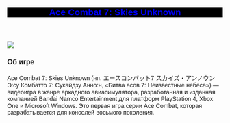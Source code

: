 <html>
  <body style="font-family:arial;">
  <header style="background-color:black; text-align:center; color:blue">
    <h2 style="text-align:center;color:blue;">Ace Combat 7: Skies Unknown</h2>
    </header>
     </body>
    <img src="https://i0.wp.com/www.pcmgames.com/wp-content/uploads/2018/09/ACE-COMBAT-7-SKIES-UNKNOWN-DB2.jpg?fit=1920,1080&ssl=1">
  <h3>Об игре</h3>
    <p>Ace Combat 7: Skies Unknown (яп. エースコンバット7 スカイズ・アンノウン Э:су Комбатто 7: Сукайдзу Анно:н, «Битва асов 7: Неизвестные небеса») — видеоигра в жанре аркадного авиасимулятора, разработанная и изданная компанией Bandai Namco Entertainment для платформ PlayStation 4, Xbox One и Microsoft Windows. Это первая игра серии Ace Combat, которая разрабатывается для консолей восьмого поколения.</p>
  <footer style="background-color:black">
    </footer>
    </html>
